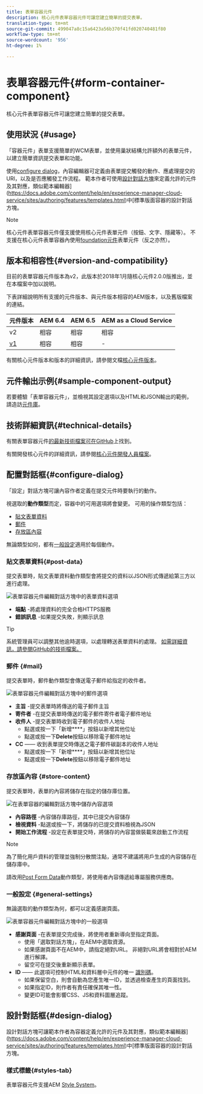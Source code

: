```yaml
---
title: 表單容器元件
description: 核心元件表單容器元件可讓您建立簡單的提交表單。
translation-type: tm+mt
source-git-commit: 499047a8c15a6423a56b370f41fd020740481f80
workflow-type: tm+mt
source-wordcount: '956'
ht-degree: 1%

---
```



# 表單容器元件{#form-container-component}

核心元件表單容器元件可讓您建立簡單的提交表單。

## 使用狀況 {#usage}

「容器元件」表單支援簡單的WCM表單，並使用巢狀結構允許額外的表單元件，以建立簡單資訊提交表單和功能。

使用[configure dialog](#configure-dialog)，內容編輯器可定義由表單提交觸發的動作、應處理提交的URl，以及是否應觸發工作流程。 範本作者可使用[設計對話方塊](#design-dialog)來定義允許的元件及其對應，類似範本編輯器](https://docs.adobe.com/content/help/en/experience-manager-cloud-service/sites/authoring/features/templates.html)中[標準版面容器的設計對話方塊。

>[!NOTE]
>
>核心元件表單容器元件僅支援使用核心元件表單元件（按鈕、文字、隱藏等）。 不支援在核心元件表單容器內使用[foundation元件](https://docs.adobe.com/content/help/en/experience-manager-65/authoring/siteandpage/default-components-foundation.html)表單元件（反之亦然）。

## 版本和相容性{#version-and-compatibility}

目前的表單容器元件版本為v2，此版本於2018年1月隨核心元件2.0.0版推出，並在本檔案中加以說明。

下表詳細說明所有支援的元件版本、與元件版本相容的AEM版本，以及舊版檔案的連結。

| 元件版本 | AEM 6.4 | AEM 6.5 | AEM as a Cloud Service  |
|--- |--- |--- |---|
| v2 | 相容 | 相容 | 相容 |
| [v1](/help/components/v1/form-container-v1.md) | 相容 | 相容 | - |

有關核心元件版本和版本的詳細資訊，請參閱文檔[核心元件版本](/help/versions.md)。

## 元件輸出示例{#sample-component-output}

若要體驗「表單容器元件」，並檢視其設定選項以及HTML和JSON輸出的範例，請造訪[元件庫](https://adobe.com/go/aem_cmp_library_form_container)。

## 技術詳細資訊{#technical-details}

有關表單容器元件[的最新技術檔案可在GitHub](https://adobe.com/go/aem_cmp_tech_form_container_v2)上找到。

有關開發核心元件的詳細資訊，請參閱[核心元件開發人員檔案](/help/developing/overview.md)。

## 配置對話框{#configure-dialog}

「設定」對話方塊可讓內容作者定義在提交元件時要執行的動作。

視選取的&#x200B;**動作類型**&#x200B;而定，容器中的可用選項將會變更。 可用的操作類型包括：

* [貼文表單資料](#post-data)
* [郵件](#mail)
* [存放區內容](#store-content)

無論類型如何，都有[一般設定](#general-settings)適用於每個動作。

### 貼文表單資料{#post-data}

提交表單時，貼文表單資料動作類型會將提交的資料以JSON形式傳遞給第三方以進行處理。

![表單容器元件編輯對話方塊中的表單資料選項](/help/assets/form-container-edit-post.png)

* **端點** -將處理資料的完全合格HTTPS服務
* **錯誤訊息** -如果提交失敗，則顯示訊息

>[!TIP]
>系統管理員可以調整其他逾時選項，以處理轉送表單資料的處理。 [如需詳細資訊，請參閱GitHub的技術檔案。](https://github.com/adobe/aem-core-wcm-components/tree/master/content/src/content/jcr_root/apps/core/wcm/components/form/actions/rpc)

### 郵件 {#mail}

提交表單時，郵件動作類型會傳送電子郵件給指定的收件者。

![表單容器元件編輯對話方塊中的郵件選項](/help/assets/form-container-edit-mail.png)

* **主旨** -提交表單時將傳送的電子郵件主旨
* **寄件者** -在提交表單時傳送的電子郵件寄件者電子郵件地址
* **收件人** -提交表單時收到電子郵件的收件人地址
   * 點選或按一下「新增&#x200B;****」按鈕以新增其他位址
   * 點選或按一下&#x200B;**Delete**&#x200B;按鈕以移除電子郵件地址
* **CC**  —— 收到表單提交時傳送之電子郵件碳副本的收件人地址
   * 點選或按一下「新增&#x200B;****」按鈕以新增其他位址
   * 點選或按一下&#x200B;**Delete**&#x200B;按鈕以移除電子郵件地址

### 存放區內容 {#store-content}

提交表單時，表單的內容將儲存在指定的儲存庫位置。

![在表單容器的編輯對話方塊中儲存內容選項](/help/assets/form-container-edit-store.png)

* **內容路徑** -內容儲存庫路徑，其中已提交內容儲存
* **檢視資料** -點選或按一下，將儲存的已提交資料檢視為JSON
* **開始工作流程** -設定在表單提交時，將儲存的內容當做裝載來啟動工作流程

>[!NOTE]
>
>為了簡化用戶資料的管理並強制分散關注點，通常不建議將用戶生成的內容儲存在儲存庫中。
>
>請改用[Post Form Data](#post-data)動作類型，將使用者內容傳遞給專屬服務供應商。

### 一般設定 {#general-settings}

無論選取的動作類型為何，都可以定義感謝頁面。

![表單容器元件編輯對話方塊中的一般選項](/help/assets/form-container-edit-general.png)

* **感謝頁面** -在表單提交完成後，將使用者重新導向至指定頁面。
   * 使用「選取對話方塊」，在AEM中選取資源。
   * 如果感謝頁面不在AEM中，請指定絕對URL。 非絕對URL將會相對於AEM進行解譯。
   * 留空可在提交後重新顯示表單。
* **ID**  —— 此選項可控制HTML和資料層中元件的唯一 [識別碼](/help/developing/data-layer/overview.md)。
   * 如果保留空白，則會自動為您產生唯一ID，並透過檢查產生的頁面找到。
   * 如果指定ID，則作者有責任確保其唯一性。
   * 變更ID可能會影響CSS、JS和資料圖層追蹤。

## 設計對話框{#design-dialog}

設計對話方塊可讓範本作者為容器定義允許的元件及其對應，類似範本編輯器](https://docs.adobe.com/content/help/en/experience-manager-cloud-service/sites/authoring/features/templates.html)中[標準版面容器的設計對話方塊。

### 樣式標籤{#styles-tab}

表單容器元件支援AEM [Style System](/help/get-started/authoring.md#component-styling)。
